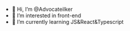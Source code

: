 - 👋 Hi, I’m @Advocateilker
- 👀 I’m interested in front-end
- 🌱 I’m currently learning JS&React&Typescript



<!---
Advocateilker/Advocateilker is a ✨ special ✨ repository because its `README.md` (this file) appears on your GitHub profile.
You can click the Preview link to take a look at your changes.
--->
